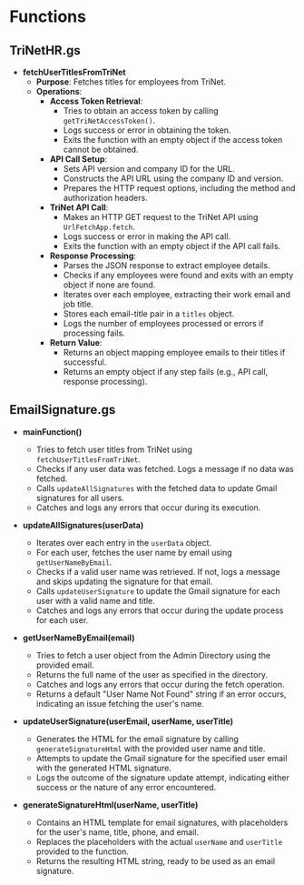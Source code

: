 # Functions

## TriNetHR.gs

- **fetchUserTitlesFromTriNet**
    - **Purpose**: Fetches titles for employees from TriNet.
    - **Operations**:
        - **Access Token Retrieval**:
            - Tries to obtain an access token by calling `getTriNetAccessToken()`.
            - Logs success or error in obtaining the token.
            - Exits the function with an empty object if the access token cannot be obtained.
        - **API Call Setup**:
            - Sets API version and company ID for the URL.
            - Constructs the API URL using the company ID and version.
            - Prepares the HTTP request options, including the method and authorization headers.
        - **TriNet API Call**:
            - Makes an HTTP GET request to the TriNet API using `UrlFetchApp.fetch`.
            - Logs success or error in making the API call.
            - Exits the function with an empty object if the API call fails.
        - **Response Processing**:
            - Parses the JSON response to extract employee details.
            - Checks if any employees were found and exits with an empty object if none are found.
            - Iterates over each employee, extracting their work email and job title.
            - Stores each email-title pair in a `titles` object.
            - Logs the number of employees processed or errors if processing fails.
        - **Return Value**:
            - Returns an object mapping employee emails to their titles if successful.
            - Returns an empty object if any step fails (e.g., API call, response processing).


## EmailSignature.gs

- **mainFunction()**
    - Tries to fetch user titles from TriNet using `fetchUserTitlesFromTriNet`.
    - Checks if any user data was fetched. Logs a message if no data was fetched.
    - Calls `updateAllSignatures` with the fetched data to update Gmail signatures for all users.
    - Catches and logs any errors that occur during its execution.

- **updateAllSignatures(userData)**
    - Iterates over each entry in the `userData` object.
    - For each user, fetches the user name by email using `getUserNameByEmail`.
    - Checks if a valid user name was retrieved. If not, logs a message and skips updating the signature for that email.
    - Calls `updateUserSignature` to update the Gmail signature for each user with a valid name and title.
    - Catches and logs any errors that occur during the update process for each user.

- **getUserNameByEmail(email)**
    - Tries to fetch a user object from the Admin Directory using the provided email.
    - Returns the full name of the user as specified in the directory.
    - Catches and logs any errors that occur during the fetch operation.
    - Returns a default "User Name Not Found" string if an error occurs, indicating an issue fetching the user's name.

- **updateUserSignature(userEmail, userName, userTitle)**
    - Generates the HTML for the email signature by calling `generateSignatureHtml` with the provided user name and title.
    - Attempts to update the Gmail signature for the specified user email with the generated HTML signature.
    - Logs the outcome of the signature update attempt, indicating either success or the nature of any error encountered.

- **generateSignatureHtml(userName, userTitle)**
    - Contains an HTML template for email signatures, with placeholders for the user's name, title, phone, and email.
    - Replaces the placeholders with the actual `userName` and `userTitle` provided to the function.
    - Returns the resulting HTML string, ready to be used as an email signature.

